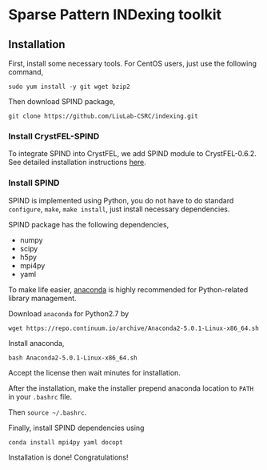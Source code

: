# Sparse Pattern INDexing toolkit


## Installation
First, install some necessary tools. For CentOS users, just use the following command,

`sudo yum install -y git wget bzip2`

Then download SPIND package, 

`git clone https://github.com/LiuLab-CSRC/indexing.git`

### Install CrystFEL-SPIND
To integrate SPIND into CrystFEL, we add SPIND module to CrystFEL-0.6.2. See detailed installation instructions [here](http://www.desy.de/~twhite/crystfel/install.html).

### Install SPIND
SPIND is implemented using Python, you do not have to do standard `configure`, `make`, `make install`, just install necessary dependencies.

SPIND package has the following dependencies,

* numpy
* scipy
* h5py
* mpi4py
* yaml

To make life easier, [anaconda](https://anaconda.org) is highly recommended for Python-related library management. 

Download `anaconda` for Python2.7 by

`wget https://repo.continuum.io/archive/Anaconda2-5.0.1-Linux-x86_64.sh`

Install anaconda, 

`bash Anaconda2-5.0.1-Linux-x86_64.sh`

Accept the license then wait minutes for installation.

After the installation, make the installer prepend anaconda location to `PATH` in your `.bashrc` file.

Then `source ~/.bashrc`.

Finally, install SPIND dependencies using

`conda install mpi4py yaml docopt`

Installation is done! Congratulations!